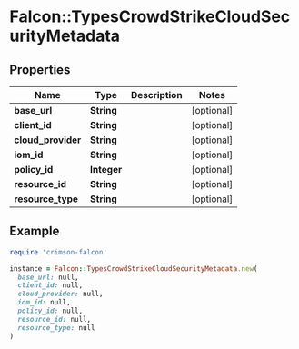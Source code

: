 # Falcon::TypesCrowdStrikeCloudSecurityMetadata

## Properties

| Name | Type | Description | Notes |
| ---- | ---- | ----------- | ----- |
| **base_url** | **String** |  | [optional] |
| **client_id** | **String** |  | [optional] |
| **cloud_provider** | **String** |  | [optional] |
| **iom_id** | **String** |  | [optional] |
| **policy_id** | **Integer** |  | [optional] |
| **resource_id** | **String** |  | [optional] |
| **resource_type** | **String** |  | [optional] |

## Example

```ruby
require 'crimson-falcon'

instance = Falcon::TypesCrowdStrikeCloudSecurityMetadata.new(
  base_url: null,
  client_id: null,
  cloud_provider: null,
  iom_id: null,
  policy_id: null,
  resource_id: null,
  resource_type: null
)
```

